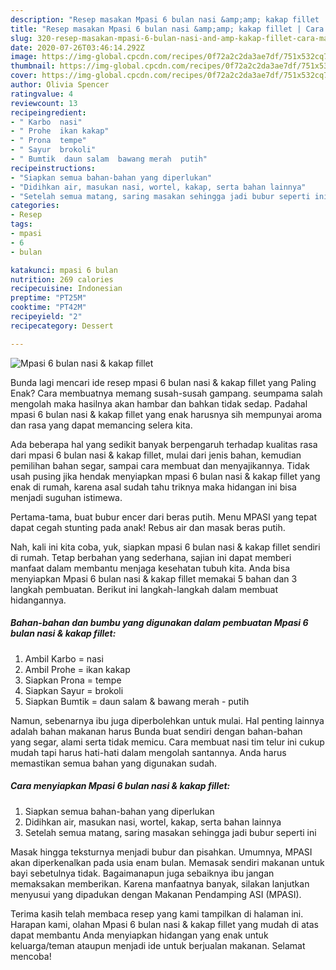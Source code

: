 ```yaml
---
description: "Resep masakan Mpasi 6 bulan nasi &amp;amp; kakap fillet | Cara Masak Mpasi 6 bulan nasi &amp;amp; kakap fillet Yang Lezat"
title: "Resep masakan Mpasi 6 bulan nasi &amp;amp; kakap fillet | Cara Masak Mpasi 6 bulan nasi &amp;amp; kakap fillet Yang Lezat"
slug: 320-resep-masakan-mpasi-6-bulan-nasi-and-amp-kakap-fillet-cara-masak-mpasi-6-bulan-nasi-and-amp-kakap-fillet-yang-lezat
date: 2020-07-26T03:46:14.292Z
image: https://img-global.cpcdn.com/recipes/0f72a2c2da3ae7df/751x532cq70/mpasi-6-bulan-nasi-kakap-fillet-foto-resep-utama.jpg
thumbnail: https://img-global.cpcdn.com/recipes/0f72a2c2da3ae7df/751x532cq70/mpasi-6-bulan-nasi-kakap-fillet-foto-resep-utama.jpg
cover: https://img-global.cpcdn.com/recipes/0f72a2c2da3ae7df/751x532cq70/mpasi-6-bulan-nasi-kakap-fillet-foto-resep-utama.jpg
author: Olivia Spencer
ratingvalue: 4
reviewcount: 13
recipeingredient:
- " Karbo  nasi"
- " Prohe  ikan kakap"
- " Prona  tempe"
- " Sayur  brokoli"
- " Bumtik  daun salam  bawang merah  putih"
recipeinstructions:
- "Siapkan semua bahan-bahan yang diperlukan"
- "Didihkan air, masukan nasi, wortel, kakap, serta bahan lainnya"
- "Setelah semua matang, saring masakan sehingga jadi bubur seperti ini"
categories:
- Resep
tags:
- mpasi
- 6
- bulan

katakunci: mpasi 6 bulan 
nutrition: 269 calories
recipecuisine: Indonesian
preptime: "PT25M"
cooktime: "PT42M"
recipeyield: "2"
recipecategory: Dessert

---
```



![Mpasi 6 bulan nasi &amp; kakap fillet](https://img-global.cpcdn.com/recipes/0f72a2c2da3ae7df/751x532cq70/mpasi-6-bulan-nasi-kakap-fillet-foto-resep-utama.jpg)

Bunda lagi mencari ide resep mpasi 6 bulan nasi &amp; kakap fillet yang Paling Enak? Cara membuatnya memang susah-susah gampang. seumpama salah mengolah maka hasilnya akan hambar dan bahkan tidak sedap. Padahal mpasi 6 bulan nasi &amp; kakap fillet yang enak harusnya sih mempunyai aroma dan rasa yang dapat memancing selera kita.

Ada beberapa hal yang sedikit banyak berpengaruh terhadap kualitas rasa dari mpasi 6 bulan nasi &amp; kakap fillet, mulai dari jenis bahan, kemudian pemilihan bahan segar, sampai cara membuat dan menyajikannya. Tidak usah pusing jika hendak menyiapkan mpasi 6 bulan nasi &amp; kakap fillet yang enak di rumah, karena asal sudah tahu triknya maka hidangan ini bisa menjadi suguhan istimewa.

Pertama-tama, buat bubur encer dari beras putih. Menu MPASI yang tepat dapat cegah stunting pada anak! Rebus air dan masak beras putih.


Nah, kali ini kita coba, yuk, siapkan mpasi 6 bulan nasi &amp; kakap fillet sendiri di rumah. Tetap berbahan yang sederhana, sajian ini dapat memberi manfaat dalam membantu menjaga kesehatan tubuh kita. Anda bisa menyiapkan Mpasi 6 bulan nasi &amp; kakap fillet memakai 5 bahan dan 3 langkah pembuatan. Berikut ini langkah-langkah dalam membuat hidangannya.

<!--inarticleads1-->

##### Bahan-bahan dan bumbu yang digunakan dalam pembuatan Mpasi 6 bulan nasi &amp; kakap fillet:

1. Ambil  Karbo = nasi
1. Ambil  Prohe = ikan kakap
1. Siapkan  Prona = tempe
1. Siapkan  Sayur = brokoli
1. Siapkan  Bumtik = daun salam &amp; bawang merah - putih


Namun, sebenarnya ibu juga diperbolehkan untuk mulai. Hal penting lainnya adalah bahan makanan harus Bunda buat sendiri dengan bahan-bahan yang segar, alami serta tidak memicu. Cara membuat nasi tim telur ini cukup mudah tapi harus hati-hati dalam mengolah santannya. Anda harus memastikan semua bahan yang digunakan sudah. 

<!--inarticleads2-->

##### Cara menyiapkan Mpasi 6 bulan nasi &amp; kakap fillet:

1. Siapkan semua bahan-bahan yang diperlukan
1. Didihkan air, masukan nasi, wortel, kakap, serta bahan lainnya
1. Setelah semua matang, saring masakan sehingga jadi bubur seperti ini


Masak hingga teksturnya menjadi bubur dan pisahkan. Umumnya, MPASI akan diperkenalkan pada usia enam bulan. Memasak sendiri makanan untuk bayi sebetulnya tidak. Bagaimanapun juga sebaiknya ibu jangan memaksakan memberikan. Karena manfaatnya banyak, silakan lanjutkan menyusui yang dipadukan dengan Makanan Pendamping ASI (MPASI). 

Terima kasih telah membaca resep yang kami tampilkan di halaman ini. Harapan kami, olahan Mpasi 6 bulan nasi &amp; kakap fillet yang mudah di atas dapat membantu Anda menyiapkan hidangan yang enak untuk keluarga/teman ataupun menjadi ide untuk berjualan makanan. Selamat mencoba!
